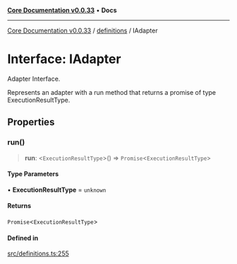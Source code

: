 [**Core Documentation v0.0.33**](../../README.md) • **Docs**

***

[Core Documentation v0.0.33](../../modules.md) / [definitions](../README.md) / IAdapter

# Interface: IAdapter

Adapter Interface.

Represents an adapter with a run method that returns a promise of type ExecutionResultType.

## Properties

### run()

> **run**: \<`ExecutionResultType`\>() => `Promise`\<`ExecutionResultType`\>

#### Type Parameters

• **ExecutionResultType** = `unknown`

#### Returns

`Promise`\<`ExecutionResultType`\>

#### Defined in

[src/definitions.ts:255](https://github.com/stonemjs/core/blob/077f74fd791b5cd8637e1ab41cbefa238af9d384/src/definitions.ts#L255)
